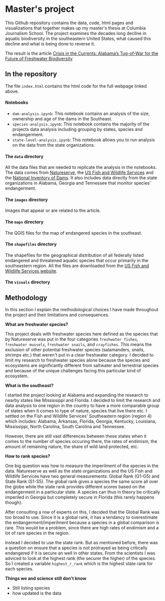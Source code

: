 # Master's project
This Github repository contains the data, code, html pages and visualizations that together makes up my master's thesis at Columbia Journalism School. The project examines the decades long decline in aquatic biodiversity in the southeastern United States, what caused this decline and what is being done to reverse it. 

The result is the article
[Crisis in the Currents: Alabama’s Tug-of-War for the Future of Freshwater Biodiversity](https://laurabejder.com/masters-project/)

## In the repository

The file `index.html` contains the html code for the full webpage linked above.

#### Notebooks
- `dam-analysis.ipynb`: This notebook contains an analysis of the size, ownership and age of the dams in the Southeast.
- `species-analysis.ipynb`: This notebook contains the majority of the projects data analysis including grouping by states, species and endangerment.
- `state-level-analysis.ipynb`: This notebook allows you to run analysis on the data from the state organizations.

#### The `data` directory
All the data files that are needed to replicate the analysis in the notebooks. The data comes from [Natureserve](https://explorer.natureserve.org/), the [US Fish and Wildlife Services](https://www.fws.gov/species/search) and the [National Inventory of Dams](https://nid.sec.usace.army.mil/#/). It also includes data directly from the state organizations in Alabama, Georgia and Tennessee that monitor species' endangerment.

#### The `images` directory
Images that appear or are related to the article.

#### The `maps` directory
The QGIS files for the map of endangered species in the southeast.

#### The `shapefiles` directory
The shapefiles for the geographical distribution of all federally listed endangered and threatened aquatic species that occur primarily in the southeastern region. All the files are downloaded from the [US Fish and Wildlife Services website](https://www.fws.gov/species/search). 

#### The `visuals` directory



## Methodology
In this section I explain the methodological choices I have made throughout the project and their limitations and consequences. 

**What are freshwater species?**

This project deals with freshwater species here defined as the species that by Natureserve was put in the four categories `freshwater fishes`, `freshwater mussels`, `freshwater snails`, and `crayfishes`. This means the exclusion of other potential freshwater species (salamanders, snails, shrimps etc.) that weren't put in a clear freshwater category. I decided to limit my research to freshwater species alone because the species and ecosystems are significantly different from saltwater and terrestrial species and because of the unique challenges facing this particular kind of ecosystem. 

**What is the southeast?**

I started the project looking at Alabama and expanding the research to nearby states like Mississippi and Florida. I decided to limit the research and data analysis to one region in the country to have a more comparable group of states when it comes to type of nature, species that live there etc. I settled on the Fish and Wildlife Services' Southeastern region (region 4) which includes: Alabama, Arkansas, Florida, Georgia, Kentucky, Louisiana, Mississippi, North Carolina, South Carolina and Tennessee.

However, there are still vast differences between these states when it comes to the number of species occuring there, the rates of endimism, the amount of remaining nature, the share of wild land protected, etc. 

**How to rank species?**

One big question was how to measure the imperilment of the species in the data. Natureserve as well as the state organizations and the US Fish and Wildlife Services have two general measurements: Global Rank (G1-G5) and State Rank (S1-S5). The global rank gives a species the same score all over the globe while the state rank provides different scores based on the endangerment in a particular state. A species can thus in theory be critically imperiled in Georgia but completely secure in Florida (this rarely happens though). 

After consulting a row of experts on this, I decided that the Global Rank was too broad to use. Since it is a global rank, it has a tendancy to overestimate the endangerment/imperilment because a species in a global comparison is rare. This would be a problem, since there are high rates of endimism and a lot of rare species in the region.

Instead I decided to use the state rank. But as mentioned before, there was a question on ensure that a species is not protrayed as being critically endangered if it is secure an well in other states. From the scientists I was adviced to look at the highest rank (the securer the higher) of the species. So I created a variable `highest_r_rank` which is the highest state rank for each species.

**Things we and science still don't know**

- Still listing species
- how updated is the data
